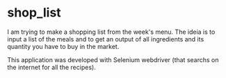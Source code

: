 # shop_list

I am trying to make a shopping list from the week's menu. The ideia is to input a list of the meals and to get an output of all ingredients and its quantity you have to buy in the market.

This application was developed with Selenium webdriver (that searchs on the internet for all the recipes).
